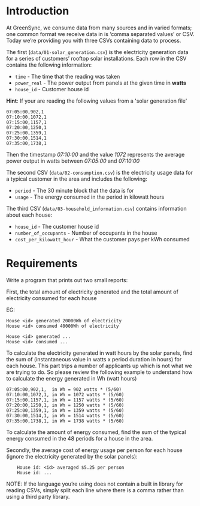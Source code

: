 # Introduction

At GreenSync, we consume data from many sources and in varied formats; one common format we receive data in is ‘comma separated values’ or CSV. Today we’re providing you with three CSVs containing data to process.

The first (`data/01-solar_generation.csv`) is the electricity generation data for a series of customers’ rooftop solar installations. Each row in the CSV contains the following information:

* `time` - The time that the reading was taken
* `power_real` - The power output from panels at the given time in __watts__
* `house_id` - Customer house id

__Hint__:
If your are reading the following values from a 'solar generation file'

```csv
07:05:00,902,1
07:10:00,1072,1
07:15:00,1157,1
07:20:00,1250,1
07:25:00,1359,1
07:30:00,1514,1
07:35:00,1738,1
```

Then the timestamp _07:10:00_ and the value _1072_ represents the average power output in watts between _07:05:00_ and _07:10:00_


The second CSV (`data/02-consumption.csv`) is the electricity usage data for a typical customer in the area and includes the following:

* `period` - The 30 minute block that the data is for
* `usage` - The energy consumed in the period in kilowatt hours

The third CSV (`data/03-household_information.csv`) contains information about each house:

* `house_id` - The customer house id
* `number_of_occupants` - Number of occupants in the house
* `cost_per_kilowatt_hour` - What the customer pays per kWh consumed

# Requirements

Write a program that prints out two small reports:

First, the total amount of electricity generated and the total amount of electricity consumed for each house

 EG:
 ```text
 House <id> generated 20000Wh of electricity
 House <id> consumed 40000Wh of electricity

 House <id> generated ...
 House <id> consumed ...
 ```

To calculate the electricity generated in watt hours by the solar panels, find the sum of (instantaneous value in watts x period duration in hours) for each house. This part trips a number of applicants up which is not what we are trying to do. So please review the following example to understand how to calculate the energy generated in Wh (watt hours)

```csv
07:05:00,902,1,  in Wh = 902 watts * (5/60)
07:10:00,1072,1, in Wh = 1072 watts * (5/60)
07:15:00,1157,1, in Wh = 1157 watts * (5/60)
07:20:00,1250,1, in Wh = 1250 watts * (5/60)
07:25:00,1359,1, in Wh = 1359 watts * (5/60)
07:30:00,1514,1, in Wh = 1514 watts * (5/60)
07:35:00,1738,1, in Wh = 1738 watts * (5/60)
```

To calculate the amount of energy consumed, find the sum of the typical energy consumed in the 48 periods for a house in the area.

Secondly, the average cost of energy usage per person for each house (ignore the electricity generated by the solar panels):

```text
    House id: <id> averaged $5.25 per person
    House id: ...
```

NOTE: If the language you’re using does not contain a built in library for reading CSVs, simply split each line where there is a comma rather than using a third party library.
